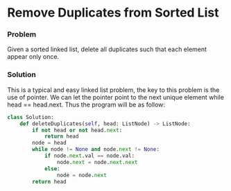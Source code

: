 # Remove Duplicates from Sorted List

### Problem
Given a sorted linked list, delete all duplicates such that each element appear only once.


### Solution

This is a typical and easy linked list problem, the key to this problem is the use of pointer. We can let the pointer point to the next unique element while head == head.next. Thus the program will be as follow:

```python
class Solution:
    def deleteDuplicates(self, head: ListNode) -> ListNode:
        if not head or not head.next:
            return head
        node = head
        while node != None and node.next != None:
            if node.next.val == node.val:
                node.next = node.next.next
            else:
                node = node.next
        return head
```